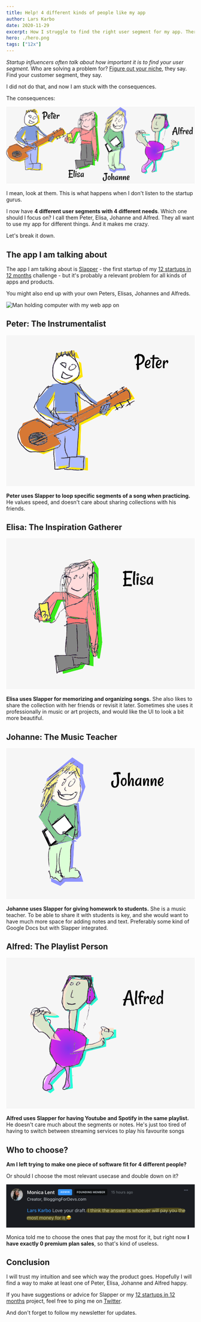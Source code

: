 ```yaml
---
title: Help! 4 different kinds of people like my app
author: Lars Karbo
date: 2020-11-29
excerpt: How I struggle to find the right user segment for my app. There are 4 different types of people that like it for different reasons.
hero: ./hero.png
tags: ["12x"]
---
```


*Startup influencers often talk about how important it is to find your user segment.* Who are solving a problem for? [Figure out your niche](https://thebootstrappedfounder.com/finding-a-market-to-build-a-saas/), they say. Find your customer segment, they say.

I did not do that, and now I am stuck with the consequences.

The consequences:

![](./4-users.png)

I mean, look at them. This is what happens when I don't listen to the startup gurus.

I now have **4 different user segments with 4 different needs**. Which one should I focus on? I call them Peter, Elisa, Johanne and Alfred. They all want to use my app for different things. And it makes me crazy.

Let's break it down.

## The app I am talking about

The app I am talking about is [Slapper](https://slapper.io) - the first startup of my [12 startups in 12 months](https://larskarbo.no/12-startups-12-months/) challenge - but it's probably a relevant problem for all kinds of apps and products.

You might also end up with your own Peters, Elisas, Johannes and Alfreds.

![Man holding computer with my web app on](./slapper2.png)

## Peter: The Instrumentalist

![Dude with a guitar, looping a segment and practicing](./peter.png)

**Peter uses Slapper to loop specific segments of a song when practicing.** He values speed, and doesn't care about sharing collections with his friends.

## Elisa: The Inspiration Gatherer

![Drawing: Woman listening to music and taking notes.](./elisa.png)

**Elisa uses Slapper for memorizing and organizing songs.** She also likes to share the collection with her friends or revisit it later. Sometimes she uses it professionally in music or art projects, and would like the UI to look a bit more beautiful.

## Johanne: The Music Teacher

![Drawing: Woman listening to music and taking notes.](./johanne.png)

**Johanne uses Slapper for giving homework to students.** She is a music teacher. To be able to share it with students is key, and she would want to have much more space for adding notes and text. Preferably some kind of Google Docs but with Slapper integrated.

## Alfred: The Playlist Person

![Drawing: dude listening to music.](./alfred.png)

**Alfred uses Slapper for having Youtube and Spotify in the same playlist.** He doesn't care much about the segments or notes. He's just too tired of having to switch between streaming services to play his favourite songs

## Who to choose?

**Am I left trying to make one piece of software fit for 4 different people?**

Or should I choose the most relevant usecase and double down on it?

![](./monica-comment.png)

Monica told me to choose the ones that pay the most for it, but right now **I have exactly 0 premium plan sales**, so that's kind of useless.

## Conclusion

I will trust my intuition and see which way the product goes. Hopefully I will find a way to make at least one of Peter, Elisa, Johanne and Alfred happy.

If you have suggestions or advice for Slapper or my [12 startups in 12 months](https://larskarbo.no/12-startups-12-months/) project, feel free to ping me on [Twitter](https://twitter.com/larskarbo).

And don't forget to follow my newsletter for updates.